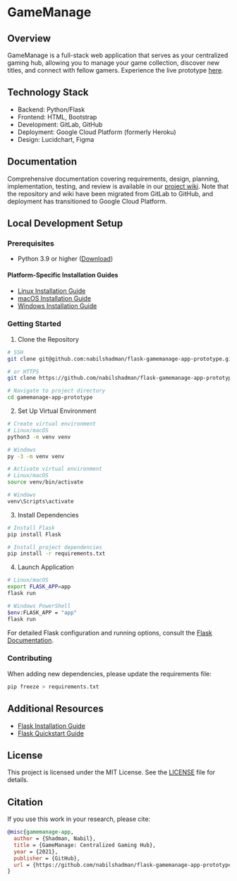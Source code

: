 # GameManage

## Overview
GameManage is a full-stack web application that serves as your centralized gaming hub, allowing you to manage your game collection, discover new titles, and connect with fellow gamers. Experience the live prototype [here](https://pacific-destiny-391109.ue.r.appspot.com/).

## Technology Stack
- Backend: Python/Flask
- Frontend: HTML, Bootstrap
- Development: GitLab, GitHub
- Deployment: Google Cloud Platform (formerly Heroku)
- Design: Lucidchart, Figma

## Documentation
Comprehensive documentation covering requirements, design, planning, implementation, testing, and review is available in our [project wiki](https://github.com/nabilshadman/flask-gamemanage-app-prototype/wiki). Note that the repository and wiki have been migrated from GitLab to GitHub, and deployment has transitioned to Google Cloud Platform.

## Local Development Setup

### Prerequisites
- Python 3.9 or higher ([Download](https://www.python.org/downloads/))

#### Platform-Specific Installation Guides
- [Linux Installation Guide](https://docs.python-guide.org/starting/install3/linux/)
- [macOS Installation Guide](https://python.tutorials24x7.com/blog/how-to-install-python-3-9-on-mac)
- [Windows Installation Guide](https://www.ics.uci.edu/~pattis/common/handouts/pythoneclipsejava/python.html)

### Getting Started

1. Clone the Repository
```bash
# SSH
git clone git@github.com:nabilshadman/flask-gamemanage-app-prototype.git

# or HTTPS
git clone https://github.com/nabilshadman/flask-gamemanage-app-prototype.git

# Navigate to project directory
cd gamemanage-app-prototype
```

2. Set Up Virtual Environment
```bash
# Create virtual environment
# Linux/macOS
python3 -m venv venv

# Windows
py -3 -m venv venv

# Activate virtual environment
# Linux/macOS
source venv/bin/activate

# Windows
venv\Scripts\activate
```

3. Install Dependencies
```bash
# Install Flask
pip install Flask

# Install project dependencies
pip install -r requirements.txt
```

4. Launch Application
```bash
# Linux/macOS
export FLASK_APP=app
flask run

# Windows PowerShell
$env:FLASK_APP = "app"
flask run
```

For detailed Flask configuration and running options, consult the [Flask Documentation](https://flask.palletsprojects.com/en/2.0.x/quickstart/).

### Contributing
When adding new dependencies, please update the requirements file:
```bash
pip freeze > requirements.txt
```

## Additional Resources
- [Flask Installation Guide](https://flask.palletsprojects.com/en/2.0.x/installation/)
- [Flask Quickstart Guide](https://flask.palletsprojects.com/en/2.0.x/quickstart/)

## License  
This project is licensed under the MIT License. See the [LICENSE](./LICENSE.txt) file for details.  

## Citation  
If you use this work in your research, please cite:  

```bibtex  
@misc{gamemanage-app,
  author = {Shadman, Nabil},
  title = {GameManage: Centralized Gaming Hub},
  year = {2021},
  publisher = {GitHub},
  url = {https://github.com/nabilshadman/flask-gamemanage-app-prototype}
}
